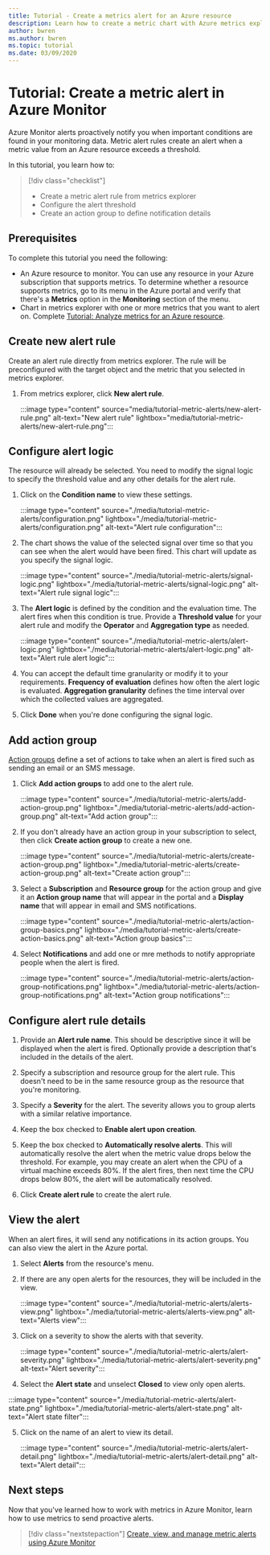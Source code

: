 ```yaml
---
title: Tutorial - Create a metrics alert for an Azure resource
description: Learn how to create a metric chart with Azure metrics explorer.
author: bwren
ms.author: bwren
ms.topic: tutorial
ms.date: 03/09/2020
---
```


# Tutorial: Create a metric alert in Azure Monitor
Azure Monitor alerts proactively notify you when important conditions are found in your monitoring data. Metric alert rules create an alert when a metric value from an Azure resource exceeds a threshold.

In this tutorial, you learn how to:

> [!div class="checklist"]
> * Create a metric alert rule from metrics explorer
> * Configure the alert threshold
> * Create an action group to define notification details

## Prerequisites
To complete this tutorial you need the following: 

- An Azure resource to monitor. You can use any resource in your Azure subscription that supports metrics. To determine whether a resource supports metrics, go to its menu in the Azure portal and verify that there's a **Metrics** option in the **Monitoring** section of the menu.
- Chart in metrics explorer with one or more metrics that you want to alert on. Complete [Tutorial: Analyze metrics for an Azure resource](../essentials/tutorial-metrics.md).


## Create new alert rule
Create an alert rule directly from metrics explorer. The rule will be preconfigured with the target object and the metric that you selected in metrics explorer.

1. From metrics explorer, click **New alert rule**.

    :::image type="content" source="media/tutorial-metric-alerts/new-alert-rule.png" alt-text="New alert rule" lightbox="media/tutorial-metric-alerts/new-alert-rule.png":::

## Configure alert logic
The resource will already be selected. You need to modify the signal logic to specify the threshold value and any other details for the alert rule. 

1. Click on the **Condition name** to view these settings. 

    :::image type="content" source="./media/tutorial-metric-alerts/configuration.png" lightbox="./media/tutorial-metric-alerts/configuration.png" alt-text="Alert rule configuration":::

2. The chart shows the value of the selected signal over time so that you can see when the alert would have been fired. This chart will update as you specify the signal logic.

    :::image type="content" source="./media/tutorial-metric-alerts/signal-logic.png" lightbox="./media/tutorial-metric-alerts/signal-logic.png" alt-text="Alert rule signal logic":::

3. The **Alert logic** is defined by the condition and the evaluation time. The alert fires when this condition is true. Provide a **Threshold value** for your alert rule and modify the **Operator** and **Aggregation type** as needed.

    :::image type="content" source="./media/tutorial-metric-alerts/alert-logic.png" lightbox="./media/tutorial-metric-alerts/alert-logic.png" alt-text="Alert rule alert logic":::

4. You can accept the default time granularity or modify it to your requirements. **Frequency of evaluation** defines how often the alert logic is evaluated. **Aggregation granularity** defines the time interval over which the collected values are aggregated.

5. Click **Done** when you're done configuring the signal logic.

## Add action group
[Action groups](../articles/azure-monitor/alerts/action-groups.md) define a set of actions to take when an alert is fired such as sending an email or an SMS message.

1. Click **Add action groups** to add one to the alert rule.

    :::image type="content" source="./media/tutorial-metric-alerts/add-action-group.png" lightbox="./media/tutorial-metric-alerts/add-action-group.png" alt-text="Add action group":::


2. If you don't already have an action group in your subscription to select, then click **Create action group** to create a new one.

    :::image type="content" source="./media/tutorial-metric-alerts/create-action-group.png" lightbox="./media/tutorial-metric-alerts/create-action-group.png" alt-text="Create action group":::

3. Select a **Subscription** and **Resource group** for the action group and give it an **Action group name** that will appear in the portal and a **Display name** that will appear in email and SMS notifications.

    :::image type="content" source="./media/tutorial-metric-alerts/action-group-basics.png" lightbox="./media/tutorial-metric-alerts/create-action-basics.png" alt-text="Action group basics":::

4. Select **Notifications** and add one or mre methods to notify appropriate people when the alert is fired.

    :::image type="content" source="./media/tutorial-metric-alerts/action-group-notifications.png" lightbox="./media/tutorial-metric-alerts/action-group-notifications.png" alt-text="Action group notifications":::

## Configure alert rule details

1. Provide an **Alert rule name**. This should be descriptive since it will be displayed when the alert is fired. Optionally provide a description that's included in the details of the alert.



2. Specify a subscription and resource group for the alert rule. This doesn't need to be in the same resource group as the resource that you're monitoring. 

3. Specify a **Severity** for the alert. The severity allows you to group alerts with a similar relative importance.

4. Keep the box checked to **Enable alert upon creation**.
5. Keep the box checked to **Automatically resolve alerts**. This will automatically resolve the alert when the metric value drops below the threshold. For example, you may create an alert when the CPU of a virtual machine exceeds 80%. If the alert fires, then next time the CPU drops below 80%, the alert will be automatically resolved.
6. Click **Create alert rule** to create the alert rule.


## View the alert
When an alert fires, it will send any notifications in its action groups. You can also view the alert in the Azure portal.

1. Select **Alerts** from the resource's menu.
2. If there are any open alerts for the resources, they will be included in the view.

    :::image type="content" source="./media/tutorial-metric-alerts/alerts-view.png" lightbox="./media/tutorial-metric-alerts/alerts-view.png" alt-text="Alerts view":::

3. Click on a severity to show the alerts with that severity.

    :::image type="content" source="./media/tutorial-metric-alerts/alert-severity.png" lightbox="./media/tutorial-metric-alerts/alert-severity.png" alt-text="Alert severity":::

4. Select the **Alert state** and unselect **Closed** to view only open alerts.

:::image type="content" source="./media/tutorial-metric-alerts/alert-state.png" lightbox="./media/tutorial-metric-alerts/alert-state.png" alt-text="Alert state filter":::

5. Click on the name of an alert to view its detail.

    :::image type="content" source="./media/tutorial-metric-alerts/alert-detail.png" lightbox="./media/tutorial-metric-alerts/alert-detail.png" alt-text="Alert detail":::


## Next steps
Now that you've learned how to work with metrics in Azure Monitor, learn how to use metrics to send proactive alerts.

> [!div class="nextstepaction"]
> [Create, view, and manage metric alerts using Azure Monitor](../essentials/metrics-charts.md#alert-rules)

